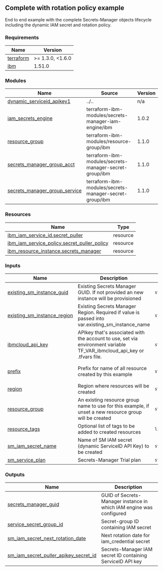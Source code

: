 ## Complete with rotation policy example

End to end example with the complete Secrets-Manager objects lifecycle including the dynamic IAM secret and rotation policy.

<!-- BEGINNING OF PRE-COMMIT-TERRAFORM DOCS HOOK -->
### Requirements

| Name | Version |
|------|---------|
| <a name="requirement_terraform"></a> [terraform](#requirement\_terraform) | >= 1.3.0, <1.6.0 |
| <a name="requirement_ibm"></a> [ibm](#requirement\_ibm) | 1.51.0 |

### Modules

| Name | Source | Version |
|------|--------|---------|
| <a name="module_dynamic_serviceid_apikey1"></a> [dynamic\_serviceid\_apikey1](#module\_dynamic\_serviceid\_apikey1) | ../.. | n/a |
| <a name="module_iam_secrets_engine"></a> [iam\_secrets\_engine](#module\_iam\_secrets\_engine) | terraform-ibm-modules/secrets-manager-iam-engine/ibm | 1.0.2 |
| <a name="module_resource_group"></a> [resource\_group](#module\_resource\_group) | terraform-ibm-modules/resource-group/ibm | 1.1.0 |
| <a name="module_secrets_manager_group_acct"></a> [secrets\_manager\_group\_acct](#module\_secrets\_manager\_group\_acct) | terraform-ibm-modules/secrets-manager-secret-group/ibm | 1.1.0 |
| <a name="module_secrets_manager_group_service"></a> [secrets\_manager\_group\_service](#module\_secrets\_manager\_group\_service) | terraform-ibm-modules/secrets-manager-secret-group/ibm | 1.1.0 |

### Resources

| Name | Type |
|------|------|
| [ibm_iam_service_id.secret_puller](https://registry.terraform.io/providers/IBM-Cloud/ibm/1.51.0/docs/resources/iam_service_id) | resource |
| [ibm_iam_service_policy.secret_puller_policy](https://registry.terraform.io/providers/IBM-Cloud/ibm/1.51.0/docs/resources/iam_service_policy) | resource |
| [ibm_resource_instance.secrets_manager](https://registry.terraform.io/providers/IBM-Cloud/ibm/1.51.0/docs/resources/resource_instance) | resource |

### Inputs

| Name | Description | Type | Default | Required |
|------|-------------|------|---------|:--------:|
| <a name="input_existing_sm_instance_guid"></a> [existing\_sm\_instance\_guid](#input\_existing\_sm\_instance\_guid) | Existing Secrets Manager GUID. If not provided an new instance will be provisioned | `string` | `null` | no |
| <a name="input_existing_sm_instance_region"></a> [existing\_sm\_instance\_region](#input\_existing\_sm\_instance\_region) | Existing Secrets Manager Region. Required if value is passed into var.existing\_sm\_instance\_name | `string` | `null` | no |
| <a name="input_ibmcloud_api_key"></a> [ibmcloud\_api\_key](#input\_ibmcloud\_api\_key) | APIkey that's associated with the account to use, set via environment variable TF\_VAR\_ibmcloud\_api\_key or .tfvars file. | `string` | n/a | yes |
| <a name="input_prefix"></a> [prefix](#input\_prefix) | Prefix for name of all resource created by this example | `string` | `"test-iam-serviceid-apikey-sm-module"` | no |
| <a name="input_region"></a> [region](#input\_region) | Region where resources will be created | `string` | `"au-syd"` | no |
| <a name="input_resource_group"></a> [resource\_group](#input\_resource\_group) | An existing resource group name to use for this example, if unset a new resource group will be created | `string` | `null` | no |
| <a name="input_resource_tags"></a> [resource\_tags](#input\_resource\_tags) | Optional list of tags to be added to created resources | `list(string)` | `[]` | no |
| <a name="input_sm_iam_secret_name"></a> [sm\_iam\_secret\_name](#input\_sm\_iam\_secret\_name) | Name of SM IAM secret (dynamic ServiceID API Key) to be created | `string` | `"sm-iam-secret-puller"` | no |
| <a name="input_sm_service_plan"></a> [sm\_service\_plan](#input\_sm\_service\_plan) | Secrets-Manager Trial plan | `string` | `"trial"` | no |

### Outputs

| Name | Description |
|------|-------------|
| <a name="output_secrets_manager_guid"></a> [secrets\_manager\_guid](#output\_secrets\_manager\_guid) | GUID of Secrets-Manager instance in which IAM engine was configured |
| <a name="output_service_secret_group_id"></a> [service\_secret\_group\_id](#output\_service\_secret\_group\_id) | Secret-group ID containing IAM secret |
| <a name="output_sm_iam_secret_next_rotation_date"></a> [sm\_iam\_secret\_next\_rotation\_date](#output\_sm\_iam\_secret\_next\_rotation\_date) | Next rotation date for iam\_credential secret |
| <a name="output_sm_iam_secret_puller_apikey_secret_id"></a> [sm\_iam\_secret\_puller\_apikey\_secret\_id](#output\_sm\_iam\_secret\_puller\_apikey\_secret\_id) | Secrets-Manager IAM secret ID containing ServiceID API key |
<!-- END OF PRE-COMMIT-TERRAFORM DOCS HOOK -->
